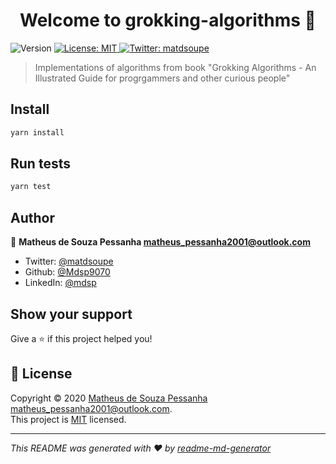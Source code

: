 <h1 align="center">Welcome to grokking-algorithms 👋</h1>
<p>
  <img alt="Version" src="https://img.shields.io/badge/version-1.0.0-blue.svg?cacheSeconds=2592000" />
  <a href="m" target="_blank">
    <img alt="License: MIT" src="https://img.shields.io/badge/License-MIT-yellow.svg" />
  </a>
  <a href="https://twitter.com/matdsoupe" target="_blank">
    <img alt="Twitter: matdsoupe" src="https://img.shields.io/twitter/follow/matdsoupe.svg?style=social" />
  </a>
</p>

> Implementations of algorithms from book &#34;Grokking Algorithms - An Illustrated Guide for progrgammers and other curious people&#34;

## Install

```sh
yarn install
```

## Run tests

```sh
yarn test
```

## Author

👤 **Matheus de Souza Pessanha <matheus_pessanha2001@outlook.com>**

* Twitter: [@matdsoupe](https://twitter.com/matdsoupe)
* Github: [@Mdsp9070](https://github.com/Mdsp9070)
* LinkedIn: [@mdsp](https://linkedin.com/in/mdsp)

## Show your support

Give a ⭐️ if this project helped you!

## 📝 License

Copyright © 2020 [Matheus de Souza Pessanha <matheus_pessanha2001@outlook.com>](https://github.com/Mdsp9070).<br />
This project is [MIT](m) licensed.

***
_This README was generated with ❤️ by [readme-md-generator](https://github.com/kefranabg/readme-md-generator)_